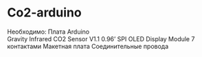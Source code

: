 # Co2-arduino
Необходимо:
Плата Arduino  
Gravity Infrared CO2 Sensor V1.1 
0.96’ SPI OLED Display Module  7 контактами
Макетная плата
Соединительные провода
